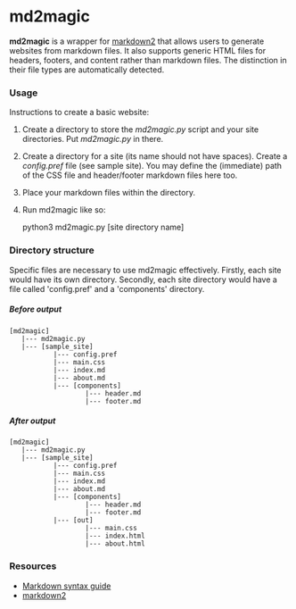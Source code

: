 # md2magic
**md2magic** is a wrapper for [markdown2](https://github.com/trentm/python-markdown2) that allows users to generate websites from markdown files. It also supports generic HTML files for headers, footers, and content rather than markdown files. The distinction in their file types are automatically detected.

### Usage
Instructions to create a basic website:
1. Create a directory to store the *md2magic.py* script and your site directories. Put *md2magic.py* in there.
2. Create a directory for a site (its name should not have spaces). Create a *config.pref* file (see sample site). You may define the (immediate) path of the CSS file and header/footer markdown files here too.
3. Place your markdown files within the directory.
4. Run md2magic like so:


    python3 md2magic.py [site directory name]

### Directory structure
Specific files are necessary to use md2magic effectively. Firstly, each site would have its own directory. Secondly, each site directory would have a file called 'config.pref' and a 'components' directory.

##### Before output
    [md2magic]
       |--- md2magic.py
       |--- [sample_site]
               |--- config.pref
               |--- main.css
               |--- index.md
               |--- about.md
               |--- [components]
                       |--- header.md
                       |--- footer.md
                       
##### After output
    [md2magic]
       |--- md2magic.py
       |--- [sample_site]
               |--- config.pref
               |--- main.css
               |--- index.md
               |--- about.md
               |--- [components]
                       |--- header.md
                       |--- footer.md
               |--- [out]
                       |--- main.css
                       |--- index.html
                       |--- about.html

### Resources
- [Markdown syntax guide](https://daringfireball.net/projects/markdown/syntax)
- [markdown2](https://github.com/trentm/python-markdown2)